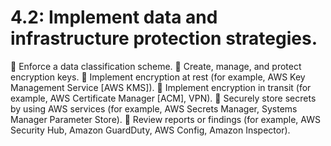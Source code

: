 # 4.2: Implement data and infrastructure protection strategies.
 Enforce a data classification scheme.
 Create, manage, and protect encryption keys.
 Implement encryption at rest (for example, AWS Key Management Service
[AWS KMS]).
 Implement encryption in transit (for example, AWS Certificate Manager [ACM],
VPN).
 Securely store secrets by using AWS services (for example, AWS Secrets
Manager, Systems Manager Parameter Store).
 Review reports or findings (for example, AWS Security Hub, Amazon
GuardDuty, AWS Config, Amazon Inspector).